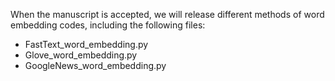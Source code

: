 When the manuscript is accepted, we will release different methods of word embedding codes, including the following files:
- FastText_word_embedding.py
- Glove_word_embedding.py
- GoogleNews_word_embedding.py


